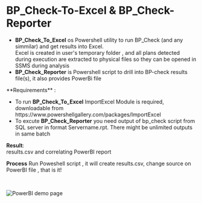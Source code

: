 # BP_Check-To-Excel & BP_Check-Reporter
<ul>
  <li><B>BP_Check_To_Excel</B> os Powershell utility to run BP_Check (and any simmilar) and get results into Excel. <BR>Excel is created in user's temporary folder , and all plans detected during execution are extracted to physical files so they can be opened in SSMS during analysis </li>
  <li><B>BP_Check_Reporter</B> is Powershell script to drill into BP-check results file(s), it also provides PowerBi file  </li>
</ul> 
**Requirements** :
<ul>
  <li>To run <B>BP_Check_To_Excel</B>  ImportExcel Module is required, downloadable from https://www.powershellgallery.com/packages/ImportExcel   </li>
  <li> To excute <B>BP_Check_Reporter</B> you need output of bp_check script from SQL server in format Servername.rpt. There might be unlimited outputs in same batch   </li>
</ul>

**Result</B>**: <BR>results.csv and correlating PowerBI report  <BR>

**Process** 
Run Poweshell script , it will create results.csv, change source on PowerBI file , that is it!

<BR>

![PowerBI demo page](https://github.com/Petar-T/BP_check_Reporter/assets/47648550/4651cd60-29be-48e0-bab0-499157b4732c)
